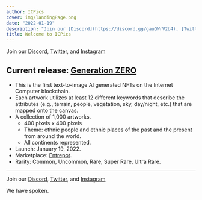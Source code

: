 ```yaml
---
author: ICPics
cover: img/landingPage.png
date: "2022-01-19"
description: "Join our [Discord](https://discord.gg/gauQWrV2b4), [Twitter](https://twitter.com/ethnICPic), and [Instagram](https://www.instagram.com/ethnicpictures/)"
title: Welcome to ICPics
---
```


Join our [Discord](https://discord.gg/gauQWrV2b4), [Twitter](https://twitter.com/ethnICPic), and [Instagram](https://www.instagram.com/ethnicpictures/) 


## Current release: [Generation ZERO](/showcase)

- This is the first text-to-image AI generated NFTs on the Internet Computer blockchain. 
- Each artwork utilizes at least 12 different keywords that describe the attributes (e.g., terrain, people, vegetation, sky, day/night, etc.) that are mapped onto the canvas.
- A collection of 1,000 artworks.
  - 400 pixels x 400 pixels 
  - Theme: ethnic people and ethnic places of the past and the present from around the world.
  - All continents represented.
- Launch: January 19, 2022.
- Marketplace: [Entrepot](https://entrepot.app/).
- Rarity: Common, Uncommon, Rare, Super Rare, Ultra Rare.


---

Join our [Discord](https://discord.gg/gauQWrV2b4), [Twitter](https://twitter.com/ethnICPic), and [Instagram](https://www.instagram.com/ethnicpictures/) 

We have spoken.
